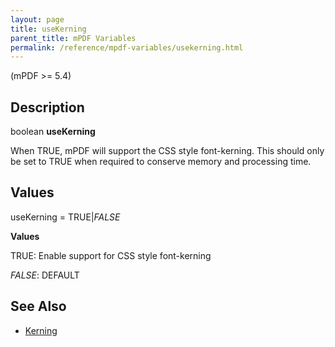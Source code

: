 ```yaml
---
layout: page
title: useKerning
parent_title: mPDF Variables
permalink: /reference/mpdf-variables/usekerning.html
---
```


<div id="bpmbook" class="bpmbook" style="direction:ltr;">
<div class="topic_user_field">
<div id="U0">
<p>(mPDF &gt;= 5.4)</p>
<h2>Description</h2>

<div class="alert alert-info" role="alert">boolean <b>useKerning</b></div>
<p>When <span class="smallblock">TRUE</span>, mPDF will support the CSS style <span class="parameter">font-kerning</span>. This should only be set to <span class="smallblock">TRUE</span> when required to conserve memory and processing time.</p>
<h2>Values</h2>
<p class="manual_param_dt"><span class="parameter">useKerning</span> = <span class="smallblock">TRUE</span>|<span class="smallblock"><i>FALSE</i></span></p>
<p class="manual_param_dd"><b>Values</b>

<span class="smallblock">TRUE</span>: Enable support for CSS style <span class="parameter">font-kerning</span>

<span class="smallblock"><i>FALSE</i></span>: <span class="smallblock">DEFAULT</span></p>
<h2>See Also</h2>
<ul>
<li class="manual_boxlist"><a href="/what-else-can-i-do/kerning.html">Kerning</a> </li>
</ul>
</div>
</div>


